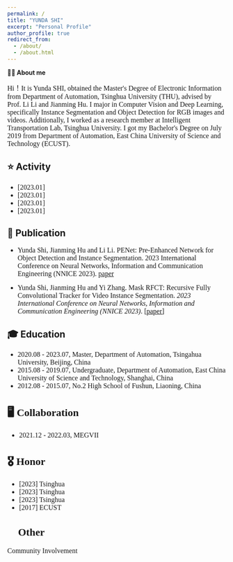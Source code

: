 ```yaml
---
permalink: /
title: "YUNDA SHI"
excerpt: "Personal Profile"
author_profile: true
redirect_from: 
  - /about/
  - /about.html
---
```


<!DOCTYPE html>
<html>
<head>
  <meta charset="utf-8>
  <style>
      body{
        font-family: Optima
      }
  </style>
</head>

<body>

  
**👨‍🎓 About me**
------
<font size=3 face="Optima"> Hi！It is Yunda SHI, obtained the Master's Degree of Electronic Information from Department of Automation, Tsinghua University (THU), advised by Prof. Li Li and Jianming Hu. I major in Computer Vision and Deep Learning, specifically Instance Segmentation and Object Detection for RGB images and videos. Additionally, I worked as a research member at Intelligent Transportation Lab, Tsinghua University. I got my Bachelor's Degree on July 2019 from Department of Automation, East China University of Science and Technology (ECUST). </font>


**⭐️ Activity**
------
* <font size=3 face="Optima">[2023.01]</font>
* <font size=3 face="Optima">[2023.01]</font>
* <font size=3 face="Optima">[2023.01]</font>
* <font size=3 face="Optima">[2023.01]</font>


**📝 Publication**
------
* <font size=3 face="Optima"> Yunda Shi, Jianming Hu and Li Li. PENet: Pre-Enhanced Network for Object Detection and Instance Segmentation. 2023 International Conference on Neural Networks, Information and Communication Engineering (NNICE 2023). [paper](https://ieeexplore.ieee.org/abstract/document/10105781) </font>

* <font size=3 face="Optima"> Yunda Shi, Jianming Hu and Yi Zhang. Mask RFCT: Recursive Fully Convolutional Tracker for Video Instance Segmentation. *2023 International Conference on Neural Networks, Information and Communication Engineering (NNICE 2023)*. </font>[<font size=3 face="Optima">[paper]</font>](https://ieeexplore.ieee.org/abstract/document/10105756)

**🎓 Education**
------
* <font size=3 face="Optima"> 2020.08 - 2023.07, Master, Department of Automation, Tsingahua University, Beijing, China
* <font size=3 face="Optima"> 2015.08 - 2019.07, Undergraduate, Department of Automation, East China University of Science and Technology, Shanghai, China
* <font size=3 face="Optima"> 2012.08 - 2015.07, No.2 High School of Fushun, Liaoning, China

**🖥️ Collaboration**
------
* 2021.12 - 2022.03, MEGVII

**🎖️ Honor**
------
* [2023] Tsinghua
* [2023] Tsinghua
* [2023] Tsinghua
* [2017] ECUST



**🔋 Other**
------
Community Involvement





</body>
</html>

